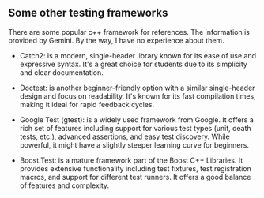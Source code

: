 ## Some other testing frameworks
There are some popular c++ framework for references. The information is provided by Gemini. By the way, I have no experience about them.

- Catch2: is a modern, single-header library known for its ease of use and expressive syntax. It's a great choice for students due to its simplicity and clear documentation.

- Doctest: is another beginner-friendly option with a similar single-header design and focus on readability. It's known for its fast compilation times, making it ideal for rapid feedback cycles.

- Google Test (gtest): is a widely used framework from Google. It offers a rich set of features including support for various test types (unit, death tests, etc.), advanced assertions, and easy test discovery. While powerful, it might have a slightly steeper learning curve for beginners.

- Boost.Test: is a mature framework part of the Boost C++ Libraries. It provides extensive functionality including test fixtures, test registration macros, and support for different test runners. It offers a good balance of features and complexity.